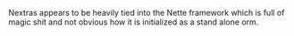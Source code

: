 Nextras appears to be heavily tied into the Nette framework which is full of magic shit and not obvious how it is initialized as a stand alone orm.
